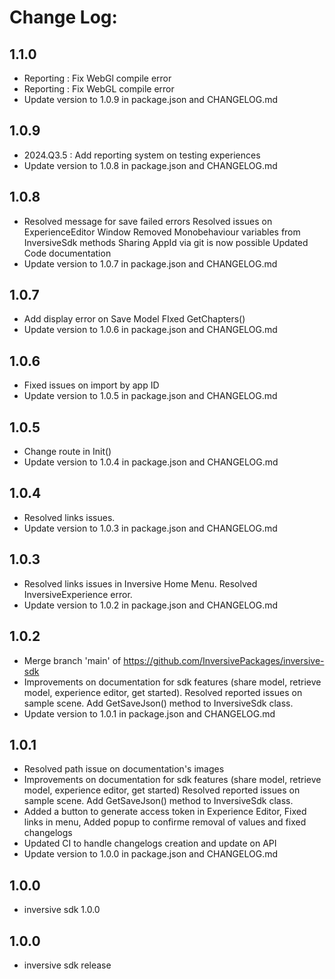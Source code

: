 # Change Log:



## 1.1.0

- Reporting : Fix WebGl compile error
- Reporting : Fix WebGL compile error
- Update version to 1.0.9 in package.json and CHANGELOG.md


## 1.0.9

- 2024.Q3.5 : Add reporting system on testing experiences
- Update version to 1.0.8 in package.json and CHANGELOG.md


## 1.0.8

- Resolved message for save failed errors Resolved issues on ExperienceEditor Window Removed Monobehaviour variables from InversiveSdk methods Sharing AppId via git is now possible Updated Code documentation
- Update version to 1.0.7 in package.json and CHANGELOG.md


## 1.0.7

- Add display error on Save Model FIxed GetChapters()
- Update version to 1.0.6 in package.json and CHANGELOG.md


## 1.0.6

- Fixed issues on import by app ID
- Update version to 1.0.5 in package.json and CHANGELOG.md


## 1.0.5

- Change route in Init()
- Update version to 1.0.4 in package.json and CHANGELOG.md


## 1.0.4

- Resolved links issues.
- Update version to 1.0.3 in package.json and CHANGELOG.md


## 1.0.3

- Resolved links issues in Inversive Home Menu. Resolved InversiveExperience error.
- Update version to 1.0.2 in package.json and CHANGELOG.md


## 1.0.2

- Merge branch 'main' of https://github.com/InversivePackages/inversive-sdk
- Improvements on documentation for sdk features (share model, retrieve model, experience editor, get started). Resolved reported issues on sample scene. Add GetSaveJson() method to InversiveSdk class.
- Update version to 1.0.1 in package.json and CHANGELOG.md


## 1.0.1

- Resolved path issue on documentation's images
- Improvements on documentation for sdk features (share model, retrieve model, experience editor, get started) Resolved reported issues on sample scene. Add GetSaveJson() method to InversiveSdk class.
- Added a button to generate access token in Experience Editor, Fixed links in menu, Added popup to confirme removal of values and fixed changelogs
- Updated CI to handle changelogs creation and update on API
- Update version to 1.0.0 in package.json and CHANGELOG.md


## 1.0.0

- inversive sdk 1.0.0
## 1.0.0

- inversive sdk release